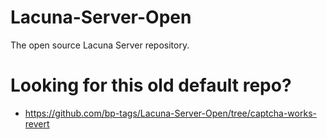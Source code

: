 # Lacuna-Server-Open
The open source Lacuna Server repository.
# Looking for this old default repo?

- https://github.com/bp-tags/Lacuna-Server-Open/tree/captcha-works-revert
